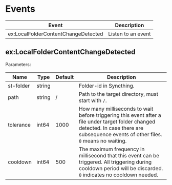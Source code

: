 # Events

| Event                               | Description        |
|-------------------------------------|--------------------|
| ex:LocalFolderContentChangeDetected | Listen to an event |

## ex:LocalFolderContentChangeDetected

Parameters:

| Name      | Type   | Default | Description                                                                                                                                                                              |
|-----------|--------|---------|------------------------------------------------------------------------------------------------------------------------------------------------------------------------------------------|
| st-folder | string |         | Folder-id in Syncthing.                                                                                                                                                                  |
| path      | string | /       | Path to the target directory, must start with `/`.                                                                                                                                       |
| tolerance | int64  | 1000    | How many milliseconds to wait before triggering this event after a file under target folder changed detected. In case there are subsequence events of other files. `0` means no waiting. |
| cooldown  | int64  | 500     | The maximum frequency in millisecond that this event can be triggered. All triggering during cooldown period will be discarded. `0` indicates no cooldown needed.                        |